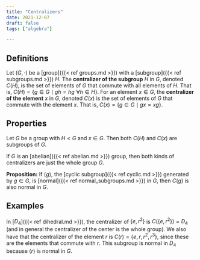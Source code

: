 ```yaml
---
title: "Centralizers"
date: 2021-12-07
draft: false
tags: ["algebra"]

---
```



## Definitions
Let $(G, \cdot)$ be a [group]({{< ref groups.md >}}) with a [subgroup]({{< ref subgroups.md >}}) $H$. The **centralizer of the subgroup** $H$ in $G$, denoted $C(H)$, is the set of elements of $G$ that commute with all elements of $H$. That is, $C(H) = \{g \in G \mid gh = hg \,\, \forall h \in H\}$. For an element $x \in G$, the **centralizer of the element** $x$ in $G$, denoted $C(x)$ is the set of elements of $G$ that commute with the element $x$. That is, $C(x) = \{g \in G \mid gx = xg\}$.

## Properties
Let $G$ be a group with $H < G$ and $x \in G$. Then both $C(H)$ and $C(x)$ are subgroups of $G$. 

If $G$ is an [abelian]({{< ref abelian.md >}}) group, then both kinds of centralizers are just the whole group $G$. 

**Proposition:** If $\langle g \rangle$, the [cyclic subgroup]({{< ref cyclic.md >}}) generated by $g \in G$, is [normal]({{< ref normal_subgroups.md >}}) in $G$, then $C(g)$ is also normal in $G$.

## Examples
In [$D_4$]({{< ref dihedral.md >}}), the centralizer of $\{e,r^2\}$ is $C(\{e, r^2\}) = D_4$ (and in general the centralizer of the center is the whole group). We also have that the centralizer of the element $r$ is $C(r) = \{e, r, r^2, r^3\}$, since these are the elements that commute with $r$. This subgroup is normal in $D_4$ because $\langle r \rangle$ is normal in $G$. 

